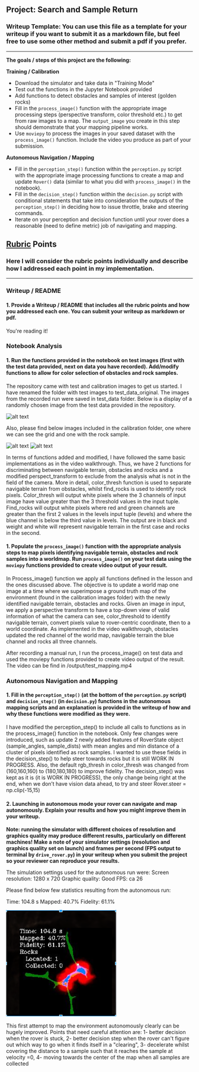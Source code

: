 ## Project: Search and Sample Return
### Writeup Template: You can use this file as a template for your writeup if you want to submit it as a markdown file, but feel free to use some other method and submit a pdf if you prefer.

---


**The goals / steps of this project are the following:**  

**Training / Calibration**  

* Download the simulator and take data in "Training Mode"
* Test out the functions in the Jupyter Notebook provided
* Add functions to detect obstacles and samples of interest (golden rocks)
* Fill in the `process_image()` function with the appropriate image processing steps (perspective transform, color threshold etc.) to get from raw images to a map.  The `output_image` you create in this step should demonstrate that your mapping pipeline works.
* Use `moviepy` to process the images in your saved dataset with the `process_image()` function.  Include the video you produce as part of your submission.

**Autonomous Navigation / Mapping**

* Fill in the `perception_step()` function within the `perception.py` script with the appropriate image processing functions to create a map and update `Rover()` data (similar to what you did with `process_image()` in the notebook).
* Fill in the `decision_step()` function within the `decision.py` script with conditional statements that take into consideration the outputs of the `perception_step()` in deciding how to issue throttle, brake and steering commands.
* Iterate on your perception and decision function until your rover does a reasonable (need to define metric) job of navigating and mapping.  

[//]: # (Image References)

[image1]: ./misc/rover_image.jpg
[image2]: ./calibration_images/example_grid1.jpg
[image3]: ./calibration_images/example_rock1.jpg
[image4]: ./misc/results_image.PNG

## [Rubric](https://review.udacity.com/#!/rubrics/916/view) Points
### Here I will consider the rubric points individually and describe how I addressed each point in my implementation.  

---
### Writeup / README

#### 1. Provide a Writeup / README that includes all the rubric points and how you addressed each one.  You can submit your writeup as markdown or pdf.  

You're reading it!

### Notebook Analysis
#### 1. Run the functions provided in the notebook on test images (first with the test data provided, next on data you have recorded). Add/modify functions to allow for color selection of obstacles and rock samples.
The repository came with test and calibration images to get us started. I have renamed the folder with test images to test_data_original. The images from the recorded run were saved in test_data folder. Below is a display of a randomly chosen image from the test data provided in the repository.

![alt text][image1]

Also, please find below images included in the calibration folder, one where we can see the grid and one with the rock sample.

![alt text][image2]
![alt text][image3]

In terms of functions added and modified, I have followed the same basic implementations as in the video walkthrough. Thus, we have 2 functions for discriminating between navigable terrain, obstacles and rocks and a modified perspect_transform to exclude from the analysis what is not in the field of the camera. More in detail, color_thresh function is used to separate navigable terrain from obstacles, whilst find_rocks is used to identify rock pixels. Color_thresh will output white pixels where the 3 channels of input image have value greater than the 3 threshold values in the input tuple. Find_rocks will output white pixels where red and green channels are greater than the first 2 values in the levels input tuple (levels) and where the blue channel is below the third value in levels. The output are in black and weight and white will represent navigable terrain in the first case and rocks in the second.


#### 1. Populate the `process_image()` function with the appropriate analysis steps to map pixels identifying navigable terrain, obstacles and rock samples into a worldmap.  Run `process_image()` on your test data using the `moviepy` functions provided to create video output of your result.

In Process_image() function we apply all functions defined in the lesson and the ones discussed above. The objective is to update a world map one image at a time where we superimpose a ground truth map of the environment (found in the calibration images folder) with the newly identified navigable terrain, obstacles and rocks. Given an image in input, we apply a perspective transform to have a top-down view of valid information of what the camera can see, color_threshold to identify navigable terrain, convert pixels value to rover-centric coordinate, then to a world coordinate. As implemented in the video walkthrough, obstacles updated the red channel of the world map, navigable terrain the blue channel and rocks all three channels.

After recording a manual run, I run the process_image() on test data and used the moviepy functions provided to create video output of the result. The video can be find in /output/test_mapping.mp4

### Autonomous Navigation and Mapping

#### 1. Fill in the `perception_step()` (at the bottom of the `perception.py` script) and `decision_step()` (in `decision.py`) functions in the autonomous mapping scripts and an explanation is provided in the writeup of how and why these functions were modified as they were.

I have modified the perception_step() to include all calls to functions as in the process_image() function in the notebook. Only few changes were introduced, such as update 2 newly added features of RoverState object (sample_angles, sample_dists) with mean angles and min distance of a cluster of pixels identified as rock samples. I wanted to use these fields in the decision_step() to help steer towards rocks but it is still WORK IN PROGRESS. Also, the default rgb_thresh in color_thresh was changed from (160,160,160) to (180,180,180) to improve fidelity.
The decision_step() was kept as it is (it is WORK IN PROGRESS), the only change being right at the end, when we don’t have vision data ahead, to try and steer
 	Rover.steer = np.clip(-15,15)



#### 2. Launching in autonomous mode your rover can navigate and map autonomously.  Explain your results and how you might improve them in your writeup.  

**Note: running the simulator with different choices of resolution and graphics quality may produce different results, particularly on different machines!  Make a note of your simulator settings (resolution and graphics quality set on launch) and frames per second (FPS output to terminal by `drive_rover.py`) in your writeup when you submit the project so your reviewer can reproduce your results.**

The simulation settings used for the autonomous run were:
Screen resolution: 1280 x 720
Graphic quality: Good
FPS: ca 26

Please find below few statistics resulting from the autonomous run:

Time: 104.8 s
Mapped:  40.7%
Fidelity:  61.1%

![alt text][image4]

This first attempt to map the environment autonomously clearly can be hugely improved. Points that need careful attention are: 1- better decision when the rover is stuck, 2- better decision step when the rover can't figure out which way to go when it finds itself in a "clearing", 3- decelerate whilst covering the distance to a sample such that it reaches the sample at velocity =0, 4- moving towards the center of the map when all samples are collected
